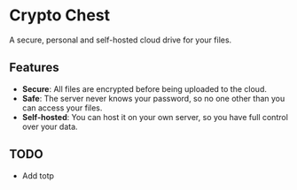 # Crypto Chest

A secure, personal and self-hosted cloud drive for your files.

## Features
- **Secure**: All files are encrypted before being uploaded to the cloud.
- **Safe**: The server never knows your password, so no one other than you can access your files.
- **Self-hosted**: You can host it on your own server, so you have full control over your data.

## TODO
- Add totp